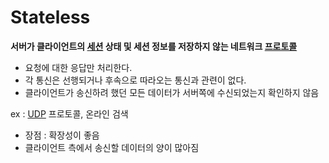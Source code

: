 # Stateless
**서버가 클라이언트의 [세션](WEB/Session.md) 상태 및 세션 정보를 저장하지 않는 네트워크 [프로토콜](Protocol)**

-   요청에 대한 응답만 처리한다.
-   각 통신은 선행되거나 후속으로 따라오는 통신과 관련이 없다.
-   클라이언트가 송신하려 했던 모든 데이터가 서버쪽에 수신되었는지 확인하지 않음

ex : [UDP](UDP) 프로토콜, 온라인 검색

-   장점 : 확장성이 좋음
-   클라이언트 측에서 송신할 데이터의 양이 많아짐
